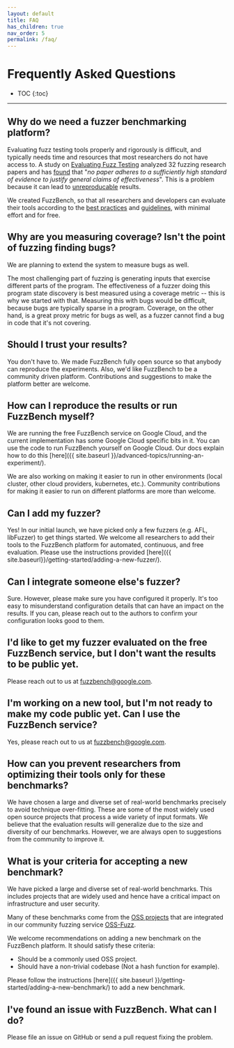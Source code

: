 ```yaml
---
layout: default
title: FAQ
has_children: true
nav_order: 5
permalink: /faq/
---
```


# Frequently Asked Questions

- TOC
{:toc}
---

## Why do we need a fuzzer benchmarking platform?

Evaluating fuzz testing tools properly and rigorously is difficult, and
typically needs time and resources that most researchers do not have access to.
A study on
[Evaluating Fuzz Testing](https://dl.acm.org/doi/10.1145/3243734.3243804)
analyzed 32 fuzzing research papers and has
[found](http://www.pl-enthusiast.net/2018/08/23/evaluating-empirical-evaluations-for-fuzz-testing/)
that "_no paper adheres to a sufficiently high standard of evidence to justify
general claims of effectiveness_". This is a problem because it can lead to
[unreproducable](https://andreas-zeller.blogspot.com/2019/10/when-results-are-all-that-matters-case.html)
results.

We created FuzzBench, so that all researchers and developers can evaluate their
tools according to the
[best practices](https://andreas-zeller.blogspot.com/2019/10/when-results-are-all-that-matters.html)
and
[guidelines](http://www.sigplan.org/Resources/EmpiricalEvaluation),
with minimal effort and for free.

## Why are you measuring coverage? Isn't the point of fuzzing finding bugs?

We are planning to extend the system to measure bugs as well.

The most challenging part of fuzzing is generating inputs that exercise
different parts of the program. The effectiveness of a fuzzer doing this program
state discovery is best measured using a coverage metric -- this is why we
started with that. Measuring this with bugs would be difficult, because bugs are
typically sparse in a program. Coverage, on the other hand, is a great proxy
metric for bugs as well, as a fuzzer cannot find a bug in code that it's not
covering.

## Should I trust your results?

You don't have to. We made FuzzBench fully open source so that anybody can
reproduce the experiments. Also, we'd like FuzzBench to be a community driven
platform. Contributions and suggestions to make the platform better are welcome.

## How can I reproduce the results or run FuzzBench myself?

We are running the free FuzzBench service on Google Cloud, and the current
implementation has some Google Cloud specific bits in it. You can use the code
to run FuzzBench yourself on Google Cloud. Our docs explain how to do this
[here]({{ site.baseurl }}/advanced-topics/running-an-experiment/).

We are also working on making it easier to run in other environments (local
cluster, other cloud providers, kubernetes, etc.). Community contributions for
making it easier to run on different platforms are more than welcome.

## Can I add my fuzzer?

Yes! In our initial launch, we have picked only a few fuzzers (e.g. AFL,
libFuzzer) to get things started. We welcome all researchers to add their tools
to the FuzzBench platform for automated, continuous, and free evaluation. Please
use the instructions provided [here]({{ site.baseurl}}/getting-started/adding-a-new-fuzzer/).

## Can I integrate someone else's fuzzer?

Sure. However, please make sure you have configured it properly. It's too easy
to misunderstand configuration details that can have an impact on the results.
If you can, please reach out to the authors to confirm your configuration looks
good to them.

## I'd like to get my fuzzer evaluated on the free FuzzBench service, but I don't want the results to be public yet.

Please reach out to us at fuzzbench@google.com.

## I'm working on a new tool, but I'm not ready to make my code public yet. Can I use the FuzzBench service?

Yes, please reach out to us at fuzzbench@google.com.

## How can you prevent researchers from optimizing their tools only for these benchmarks?

We have chosen a large and diverse set of real-world benchmarks precisely to
avoid technique over-fitting. These are some of the most widely used open source
projects that process a wide variety of input formats. We believe that the
evaluation results will generalize due to the size and diversity of our
benchmarks. However, we are always open to suggestions from the community to
improve it.

## What is your criteria for accepting a new benchmark?

We have picked a large and diverse set of real-world benchmarks. This includes
projects that are widely used and hence have a critical impact on infrastructure
and user security.

Many of these benchmarks come from the
[OSS projects](https://github.com/google/oss-fuzz/tree/master/projects) that are
integrated in our community fuzzing service
[OSS-Fuzz](https://github.com/google/oss-fuzz).

We welcome recommendations on adding a new benchmark on the FuzzBench platform.
It should satisfy these criteria:
* Should be a commonly used OSS project.
* Should have a non-trivial codebase (Not a hash function for example).

Please follow the instructions
[here]({{ site.baseurl }}/getting-started/adding-a-new-benchmark/) to add
a new benchmark.

## I've found an issue with FuzzBench. What can I do?

Please file an issue on GitHub or send a pull request fixing the problem.
